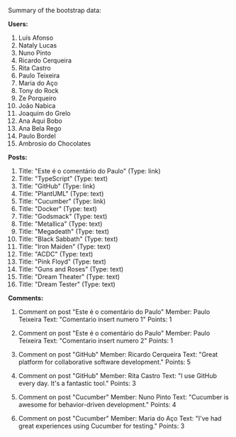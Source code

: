 Summary of the bootstrap data:

**Users:**
1. Luís Afonso
2. Nataly Lucas
3. Nuno Pinto
4. Ricardo Cerqueira
5. Rita Castro
6. Paulo Teixeira
7. Maria do Aço
8. Tony do Rock
9. Ze Porqueiro
10. João Nabica
11. Joaquim do Grelo
12. Ana Aqui Bobo
13. Ana Bela Rego
14. Paulo Bordel
15. Ambrosio do Chocolates

**Posts:**
1. Title: "Este é o comentário do Paulo" (Type: link)
2. Title: "TypeScript" (Type: text)
3. Title: "GitHub" (Type: link)
4. Title: "PlantUML" (Type: text)
5. Title: "Cucumber" (Type: link)
6. Title: "Docker" (Type: text)
7. Title: "Godsmack" (Type: text)
8. Title: "Metallica" (Type: text)
9. Title: "Megadeath" (Type: text)
10. Title: "Black Sabbath" (Type: text)
11. Title: "Iron Maiden" (Type: text)
12. Title: "ACDC" (Type: text)
13. Title: "Pink Floyd" (Type: text)
14. Title: "Guns and Roses" (Type: text)
15. Title: "Dream Theater" (Type: text)
16. Title: "Dream Tester" (Type: text)

**Comments:**
1. Comment on post "Este é o comentário do Paulo"
Member: Paulo Teixeira
Text: "Comentario insert numero 1"
Points: 1

2. Comment on post "Este é o comentário do Paulo"
Member: Paulo Teixeira
Text: "Comentario insert numero 2"
Points: 1

3. Comment on post "GitHub"
Member: Ricardo Cerqueira
Text: "Great platform for collaborative software development."
Points: 5

4. Comment on post "GitHub"
Member: Rita Castro
Text: "I use GitHub every day. It's a fantastic tool."
Points: 3

5. Comment on post "Cucumber"
Member: Nuno Pinto
Text: "Cucumber is awesome for behavior-driven development."
Points: 4

6. Comment on post "Cucumber"
Member: Maria do Aço
Text: "I've had great experiences using Cucumber for testing."
Points: 3

